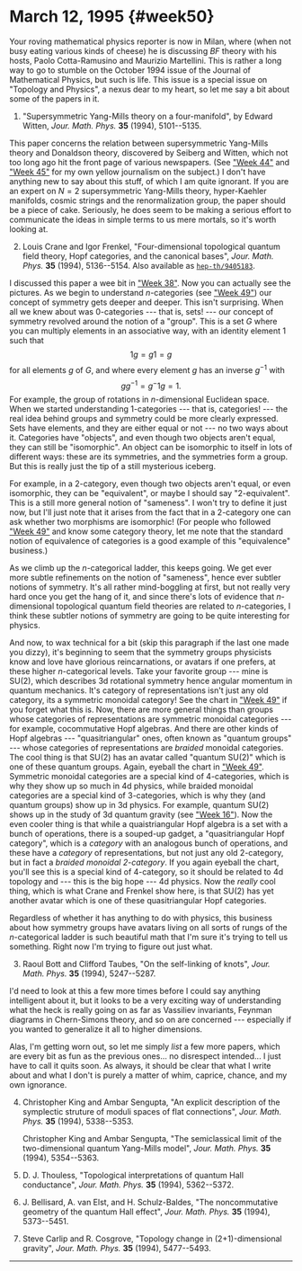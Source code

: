 # March 12, 1995 {#week50}

Your roving mathematical physics reporter is now in Milan, where (when
not busy eating various kinds of cheese) he is discussing $BF$ theory with
his hosts, Paolo Cotta-Ramusino and Maurizio Martellini. This is rather
a long way to go to stumble on the October 1994 issue of the Journal of
Mathematical Physics, but such is life. This issue is a special issue on
"Topology and Physics", a nexus dear to my heart, so let me say a bit
about some of the papers in it.

1) "Supersymmetric Yang-Mills theory on a four-manifold", by Edward Witten, _Jour. Math. Phys._ **35** (1994), 5101--5135.

This paper concerns the relation between supersymmetric Yang-Mills
theory and Donaldson theory, discovered by Seiberg and Witten, which not
too long ago hit the front page of various newspapers. (See
["Week 44"](#week44) and ["Week 45"](#week45) for my own
yellow journalism on the subject.) I don't have anything new to say
about this stuff, of which I am quite ignorant. If you are an expert on
$N = 2$ supersymmetric Yang-Mills theory, hyper-Kaehler manifolds, cosmic
strings and the renormalization group, the paper should be a piece of
cake. Seriously, he does seem to be making a serious effort to
communicate the ideas in simple terms to us mere mortals, so it's worth
looking at.

2) Louis Crane and Igor Frenkel, "Four-dimensional topological quantum field theory, Hopf categories, and the canonical bases", _Jour. Math. Phys._ **35** (1994), 5136--5154. Also available as [`hep-th/9405183`](https://arxiv.org/abs/hep-th/9405183).

I discussed this paper a wee bit in ["Week 38"](#week38). Now you
can actually see the pictures. As we begin to understand $n$-categories
(see ["Week 49"](#week49)) our concept of symmetry gets deeper and
deeper. This isn't surprising. When all we knew about was 0-categories
--- that is, sets! --- our concept of symmetry revolved around the notion of
a "group". This is a set $G$ where you can multiply elements in an
associative way, with an identity element 1 such that
$$1g = g1 = g$$
for all elements $g$ of $G$, and where every element $g$ has an inverse $g^{-1}$
with
$$gg^{-1} = g{^-1}g = 1.$$
For example, the group of rotations in $n$-dimensional Euclidean space.
When we started understanding $1$-categories --- that is, categories! --- the
real idea behind groups and symmetry could be more clearly expressed.
Sets have elements, and they are either equal or not --- no two ways about
it. Categories have "objects", and even though two objects aren't
equal, they can still be "isomorphic". An object can be isomorphic to
itself in lots of different ways: these are its symmetries, and the
symmetries form a group. But this is really just the tip of a still
mysterious iceberg.

For example, in a $2$-category, even though two objects aren't equal, or
even isomorphic, they can be "equivalent", or maybe I should say
"2-equivalent". This is a still more general notion of "sameness". I
won't try to define it just now, but I'll just note that it arises
from the fact that in a $2$-category one can ask whether two morphisms are
isomorphic! (For people who followed ["Week 49"](#week49) and know
some category theory, let me note that the standard notion of
equivalence of categories is a good example of this "equivalence"
business.)

As we climb up the $n$-categorical ladder, this keeps going. We get ever
more subtle refinements on the notion of "sameness", hence ever
subtler notions of symmetry. It's all rather mind-boggling at first,
but not really very hard once you get the hang of it, and since there's
lots of evidence that $n$-dimensional topological quantum field theories
are related to $n$-categories, I think these subtler notions of symmetry
are going to be quite interesting for physics.

And now, to wax technical for a bit (skip this paragraph if the last one
made you dizzy), it's beginning to seem that the symmetry groups
physicists know and love have glorious reincarnations, or avatars if one
prefers, at these higher $n$-categorical levels. Take your favorite group
--- mine is $\mathrm{SU}(2)$, which describes 3d rotational symmetry hence angular
momentum in quantum mechanics. It's category of representations isn't
just any old category, its a symmetric monoidal category! See the chart
in ["Week 49"](#week49) if you forget what this is. Now, there are
more general things than groups whose categories of representations are
symmetric monoidal categories --- for example, cocommutative Hopf
algebras. And there are other kinds of Hopf algebras ---
 "quasitriangular" ones, often known as "quantum groups" --- whose
categories of representations are *braided* monoidal categories. The
cool thing is that $\mathrm{SU}(2)$ has an avatar called "quantum $\mathrm{SU}(2)$" which is
one of these quantum groups. Again, eyeball the chart in
["Week 49"](#week49). Symmetric monoidal categories are a special
kind of $4$-categories, which is why they show up so much in 4d physics,
while braided monoidal categories are a special kind of $3$-categories,
which is why they (and quantum groups) show up in 3d physics. For
example, quantum $\mathrm{SU}(2)$ shows up in the study of 3d quantum gravity (see
["Week 16"](#week16)). Now the even cooler thing is that while a
quaistriangular Hopf algebra is a set with a bunch of operations, there
is a souped-up gadget, a "quasitriangular Hopf category", which is a
*category* with an analogous bunch of operations, and these have a
*category* of representations, but not just any old $2$-category, but in
fact a *braided monoidal $2$-category*. If you again eyeball the chart,
you'll see this is a special kind of $4$-category, so it should be
related to 4d topology and --- this is the big hope --- 4d physics. Now the
*really* cool thing, which is what Crane and Frenkel show here, is that
$\mathrm{SU}(2)$ has yet another avatar which is one of these quasitriangular Hopf
categories.

Regardless of whether it has anything to do with physics, this business
about how symmetry groups have avatars living on all sorts of rungs of
the $n$-categorical ladder is such beautiful math that I'm sure it's
trying to tell us something. Right now I'm trying to figure out just
what.

3) Raoul Bott and Clifford Taubes, "On the self-linking of knots", _Jour. Math. Phys._ **35** (1994), 5247--5287.

I'd need to look at this a few more times before I could say anything
intelligent about it, but it looks to be a very exciting way of
understanding what the heck is really going on as far as Vassiliev
invariants, Feynman diagrams in Chern-Simons theory, and so on are
concerned --- especially if you wanted to generalize it all to higher
dimensions.

Alas, I'm getting worn out, so let me simply *list* a few more papers,
which are every bit as fun as the previous ones... no disrespect
intended... I just have to call it quits soon. As always, it should be
clear that what I write about and what I don't is purely a matter of
whim, caprice, chance, and my own ignorance.

4) Christopher King and Ambar Sengupta, "An explicit description of the symplectic struture of moduli spaces of flat connections", _Jour. Math. Phys._ **35** (1994), 5338--5353.

    Christopher King and Ambar Sengupta, "The semiclassical limit of the two-dimensional quantum Yang-Mills model", _Jour. Math. Phys._ **35** (1994), 5354--5363.

5) D. J. Thouless, "Topological interpretations of quantum Hall conductance", _Jour. Math. Phys._ **35** (1994), 5362--5372.

6) J. Bellisard, A. van Elst, and H. Schulz-Baldes, "The noncommutative geometry of the quantum Hall effect", _Jour. Math. Phys._ **35** (1994), 5373--5451.

7) Steve Carlip and R. Cosgrove, "Topology change in (2+1)-dimensional gravity", _Jour. Math. Phys._ **35** (1994), 5477--5493.

------------------------------------------------------------------------
